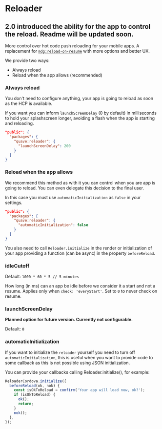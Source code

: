 # Reloader

## 2.0 introduced the ability for the app to control the reload. Readme will be updated soon.

More control over hot code push reloading for your mobile apps. A replacement
for [`mdg:reload-on-resume`](https://github.com/meteor/mobile-packages/blob/master/packages/mdg:reload-on-resume/README.md)
with more options and better UX.

We provide two ways:

- Always reload
- Reload when the app allows (recommended)

### Always reload

You don't need to configure anything, your app is going to reload as soon as the
HCP is available.

If you want you can inform `launchScreenDelay` (0 by default) in milliseconds to
hold your splashscreen longer, avoiding a flash when the app is starting and
reloading.

```json
"public": {
  "packages": {
    "quave:reloader": {
      "launchScreenDelay": 200
    }
  }
}
```

### Reload when the app allows

We recommend this method as with it you can control when you are app is going to
reload. You can even delegate this decision to the final user.

In this case you must use `automaticInitialization` as `false` in your settings.

```json
"public": {
  "packages": {
    "quave:reloader": {
      "automaticInitialization": false
    }
  }
}
```

You also need to call 
`Reloader.initialize` in the render or initialization of your app providing a function (can be async) in the property `beforeReload`.


### idleCutoff

Default: `1000 * 60 * 5 // 5 minutes`

How long (in ms) can an app be idle before we consider it a start and not a
resume. Applies only when `check: 'everyStart'`. Set to `0` to never check on
resume.

### launchScreenDelay

**Planned option for future version. Currently not configurable.**

Default: `0`

### automaticInitialization

If you want to initialize the `reloader` yourself you need to turn
off `automaticInitialization`, this is useful when you want to provide code to
some callback as this is not possible using JSON initialization.

You can provide your callbacks calling Reloader.initialize(), for example:

```js
ReloaderCordova.initialize({
  beforeReload(ok, nok) {
    const isOkToReload = confirm('Your app will load now, ok?');
    if (isOkToReload) {
      ok();
      return;
    }
    nok();
  },
});
```
